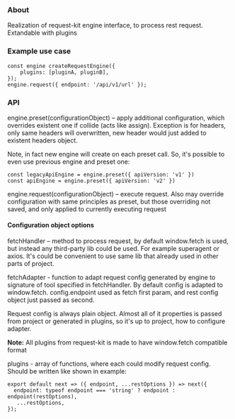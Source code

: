 ### About 
Realization of request-kit engine interface, to process rest request. Extandable with plugins 

### Example use case
``` ecmascript 6
const engine createRequestEngine({
    plugins: [pluginA, pluginB],
});
engine.request({ endpoint: '/api/v1/url' });
```
### API
engine.preset(configurationObject) – apply additional configuration, which overrides existent one if collide (acts like assign). Exception is for headers, only same headers will overwritten, new header would just added to existent headers object.

Note, in fact new engine will create on each preset call. So, it's possible to even use previous engine and preset one:
```ecmascript 6
const legacyApiEngine = engine.preset({ apiVersion: 'v1' })
const apiEngine = engine.preset({ apiVersion: 'v2' })
```
engine.request(configurationObject) – execute request. Also may override configuration with same principles as preset, but those overriding not saved, and only applied to currently executing request

#### Configuration object options
  fetchHandler – method to process request, by default window.fetch is used, but instead any third-party lib could be used. For example superagent or axios. It's could be convenient to use same lib that already used in other parts of project.
  
  fetchAdapter - function to adapt request config generated by engine to signature of tool specified in fetchHandler. By default config is adapted to window.fetch. config.endpoint used as fetch first param, and rest config object just passed as second. 
  
  Request config is always plain object. Almost all of it properties is passed from project or generated in plugins, so it's up to project, how to configure adapter. 
  
  **Note:** All plugins from request-kit is made to have window.fetch compatible format
  
  plugins - array of functions, where each could modify request config. Should be written like shown in example:
  ```ecmascript 6
  export default next => ({ endpoint, ...restOptions }) => next({
    endpoint: typeof endpoint === 'string' ? endpoint : endpoint(restOptions),
     ...restOptions,
  });
  ```
